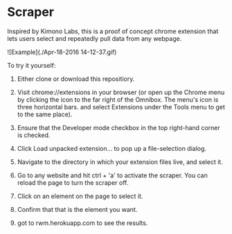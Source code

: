 # Scraper
Inspired by Kimono Labs, this is a proof of concept chrome extension that lets users select and repeatedly pull data from any webpage.


![Example](./Apr-18-2016 14-12-37.gif)

To try it yourself:

1. Either clone or download this repositiory. 

2. Visit chrome://extensions in your browser (or open up the Chrome menu by clicking the icon to the far right of the Omnibox. The menu's icon is three horizontal bars. and select Extensions under the Tools menu to get to the same place).

3. Ensure that the Developer mode checkbox in the top right-hand corner is checked.

4. Click Load unpacked extension… to pop up a file-selection dialog.

5. Navigate to the directory in which your extension files live, and select it.

6. Go to any website and hit ctrl + 'a' to activate the scraper. You can reload the page to turn the scraper off.

7. Click on an element on the page to select it.

8. Confirm that that is the element you want. 

9. got to rwm.herokuapp.com to see the results.






